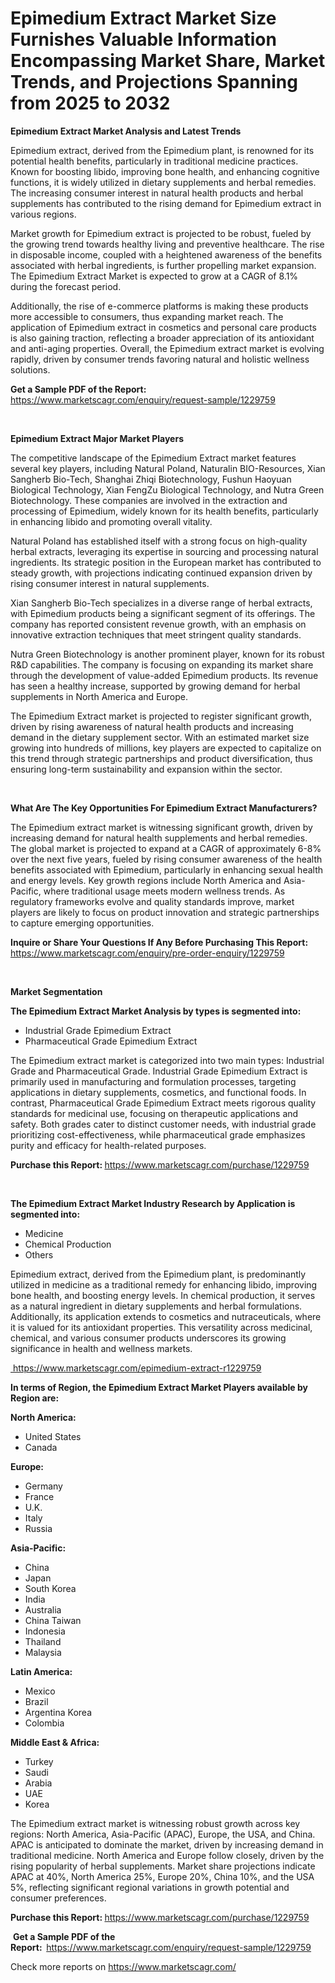 <p><h1>Epimedium Extract Market Size Furnishes Valuable Information Encompassing Market Share, Market Trends, and Projections Spanning from 2025 to 2032</h1></p><p><strong>Epimedium Extract Market Analysis and Latest Trends</strong></p>
<p><p>Epimedium extract, derived from the Epimedium plant, is renowned for its potential health benefits, particularly in traditional medicine practices. Known for boosting libido, improving bone health, and enhancing cognitive functions, it is widely utilized in dietary supplements and herbal remedies. The increasing consumer interest in natural health products and herbal supplements has contributed to the rising demand for Epimedium extract in various regions.</p><p>Market growth for Epimedium extract is projected to be robust, fueled by the growing trend towards healthy living and preventive healthcare. The rise in disposable income, coupled with a heightened awareness of the benefits associated with herbal ingredients, is further propelling market expansion. The Epimedium Extract Market is expected to grow at a CAGR of 8.1% during the forecast period. </p><p>Additionally, the rise of e-commerce platforms is making these products more accessible to consumers, thus expanding market reach. The application of Epimedium extract in cosmetics and personal care products is also gaining traction, reflecting a broader appreciation of its antioxidant and anti-aging properties. Overall, the Epimedium extract market is evolving rapidly, driven by consumer trends favoring natural and holistic wellness solutions.</p></p>
<p><strong>Get a Sample PDF of the Report:&nbsp;</strong> <a href="https://www.marketscagr.com/enquiry/request-sample/1229759?utm_campaign=2650&utm_medium=2&utm_source=Github&utm_content=ia&utm_term=01042025&utm_id=epimedium-extract">https://www.marketscagr.com/enquiry/request-sample/1229759</a></p>
<p>&nbsp;</p>
<p><strong>Epimedium Extract Major Market Players</strong></p>
<p><p>The competitive landscape of the Epimedium Extract market features several key players, including Natural Poland, Naturalin BIO-Resources, Xian Sangherb Bio-Tech, Shanghai Zhiqi Biotechnology, Fushun Haoyuan Biological Technology, Xian FengZu Biological Technology, and Nutra Green Biotechnology. These companies are involved in the extraction and processing of Epimedium, widely known for its health benefits, particularly in enhancing libido and promoting overall vitality.</p><p>Natural Poland has established itself with a strong focus on high-quality herbal extracts, leveraging its expertise in sourcing and processing natural ingredients. Its strategic position in the European market has contributed to steady growth, with projections indicating continued expansion driven by rising consumer interest in natural supplements.</p><p>Xian Sangherb Bio-Tech specializes in a diverse range of herbal extracts, with Epimedium products being a significant segment of its offerings. The company has reported consistent revenue growth, with an emphasis on innovative extraction techniques that meet stringent quality standards. </p><p>Nutra Green Biotechnology is another prominent player, known for its robust R&D capabilities. The company is focusing on expanding its market share through the development of value-added Epimedium products. Its revenue has seen a healthy increase, supported by growing demand for herbal supplements in North America and Europe.</p><p>The Epimedium Extract market is projected to register significant growth, driven by rising awareness of natural health products and increasing demand in the dietary supplement sector. With an estimated market size growing into hundreds of millions, key players are expected to capitalize on this trend through strategic partnerships and product diversification, thus ensuring long-term sustainability and expansion within the sector.</p></p>
<p>&nbsp;</p>
<p><strong>What Are The Key Opportunities For Epimedium Extract Manufacturers?</strong></p>
<p><p>The Epimedium extract market is witnessing significant growth, driven by increasing demand for natural health supplements and herbal remedies. The global market is projected to expand at a CAGR of approximately 6-8% over the next five years, fueled by rising consumer awareness of the health benefits associated with Epimedium, particularly in enhancing sexual health and energy levels. Key growth regions include North America and Asia-Pacific, where traditional usage meets modern wellness trends. As regulatory frameworks evolve and quality standards improve, market players are likely to focus on product innovation and strategic partnerships to capture emerging opportunities.</p></p>
<p><strong>Inquire or Share Your Questions If Any Before Purchasing This Report:</strong> <a href="https://www.marketscagr.com/enquiry/pre-order-enquiry/1229759?utm_campaign=2650&utm_medium=2&utm_source=Github&utm_content=ia&utm_term=01042025&utm_id=epimedium-extract">https://www.marketscagr.com/enquiry/pre-order-enquiry/1229759</a></p>
<p>&nbsp;</p>
<p><strong>Market Segmentation</strong></p>
<p><strong>The Epimedium Extract Market Analysis by types is segmented into:</strong></p>
<p><ul><li>Industrial Grade Epimedium Extract</li><li>Pharmaceutical Grade Epimedium Extract</li></ul></p>
<p><p>The Epimedium extract market is categorized into two main types: Industrial Grade and Pharmaceutical Grade. Industrial Grade Epimedium Extract is primarily used in manufacturing and formulation processes, targeting applications in dietary supplements, cosmetics, and functional foods. In contrast, Pharmaceutical Grade Epimedium Extract meets rigorous quality standards for medicinal use, focusing on therapeutic applications and safety. Both grades cater to distinct customer needs, with industrial grade prioritizing cost-effectiveness, while pharmaceutical grade emphasizes purity and efficacy for health-related purposes.</p></p>
<p><strong>Purchase this Report:&nbsp;</strong><a href="https://www.marketscagr.com/purchase/1229759?utm_campaign=2650&utm_medium=2&utm_source=Github&utm_content=ia&utm_term=01042025&utm_id=epimedium-extract">https://www.marketscagr.com/purchase/1229759</a></p>
<p>&nbsp;</p>
<p><strong>The Epimedium Extract Market Industry Research by Application is segmented into:</strong></p>
<p><ul><li>Medicine</li><li>Chemical Production</li><li>Others</li></ul></p>
<p><p>Epimedium extract, derived from the Epimedium plant, is predominantly utilized in medicine as a traditional remedy for enhancing libido, improving bone health, and boosting energy levels. In chemical production, it serves as a natural ingredient in dietary supplements and herbal formulations. Additionally, its application extends to cosmetics and nutraceuticals, where it is valued for its antioxidant properties. This versatility across medicinal, chemical, and various consumer products underscores its growing significance in health and wellness markets.</p></p>
<p><a href="https://www.marketscagr.com/epimedium-extract-r1229759?utm_campaign=2650&utm_medium=2&utm_source=Github&utm_content=ia&utm_term=01042025&utm_id=epimedium-extract">&nbsp;https://www.marketscagr.com/epimedium-extract-r1229759</a></p>
<p><strong>In terms of Region, the Epimedium Extract Market Players available by Region are:</strong></p>
<p>
    <p> <strong> North America: </strong>
        <ul>
            <li>United States</li>
            <li>Canada</li>
        </ul>
        </p> 
    <p> <strong> Europe: </strong>
        <ul>
            <li>Germany</li>
            <li>France</li>
            <li>U.K.</li>
            <li>Italy</li>
            <li>Russia</li>
        </ul>
        </p> 
    <p> <strong> Asia-Pacific: </strong>
        <ul>
            <li>China</li>
            <li>Japan</li>
            <li>South Korea</li>
            <li>India</li>
            <li>Australia</li>
            <li>China Taiwan</li>
            <li>Indonesia</li>
            <li>Thailand</li>
            <li>Malaysia</li>
        </ul>
        </p> 
    <p> <strong> Latin America: </strong>
        <ul>
            <li>Mexico</li>
            <li>Brazil</li>
            <li>Argentina Korea</li>
            <li>Colombia</li>
        </ul>
        </p> 
    <p> <strong> Middle East & Africa: </strong>
        <ul>
            <li>Turkey</li>
            <li>Saudi</li>
            <li>Arabia</li>
            <li>UAE</li>
            <li>Korea</li>
        </ul>
    </p>
    </p>
<p><p>The Epimedium extract market is witnessing robust growth across key regions: North America, Asia-Pacific (APAC), Europe, the USA, and China. APAC is anticipated to dominate the market, driven by increasing demand in traditional medicine. North America and Europe follow closely, driven by the rising popularity of herbal supplements. Market share projections indicate APAC at 40%, North America 25%, Europe 20%, China 10%, and the USA 5%, reflecting significant regional variations in growth potential and consumer preferences.</p></p>
<p><strong>Purchase this Report: </strong><a href="https://www.marketscagr.com/purchase/1229759?utm_campaign=2650&utm_medium=2&utm_source=Github&utm_content=ia&utm_term=01042025&utm_id=epimedium-extract">https://www.marketscagr.com/purchase/1229759</a></p>
<p>&nbsp;<strong>Get a Sample PDF of the Report:&nbsp;&nbsp;</strong><a href="https://www.marketscagr.com/enquiry/request-sample/1229759?utm_campaign=2650&utm_medium=2&utm_source=Github&utm_content=ia&utm_term=01042025&utm_id=epimedium-extract">https://www.marketscagr.com/enquiry/request-sample/1229759</a></p>
<p><strong></strong></p>
<p>Check more reports on <a href="https://www.marketscagr.com/?utm_campaign=2650&utm_medium=2&utm_source=Github&utm_content=ia&utm_term=01042025&utm_id=epimedium-extract">https://www.marketscagr.com/</a></p>